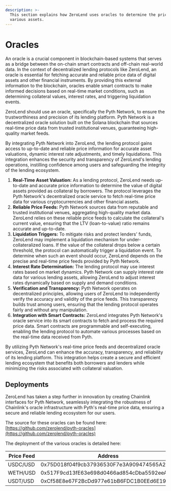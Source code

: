 ```yaml
---
description: >-
  This section explains how ZeroLend uses oracles to determine the price of
  various assets.
---
```


# Oracles

An oracle is a crucial component in blockchain-based systems that serves as a bridge between the on-chain smart contracts and off-chain real-world data. In the context of decentralized lending protocols like ZeroLend, an oracle is essential for fetching accurate and reliable price data of digital assets and other financial instruments. By providing this external information to the blockchain, oracles enable smart contracts to make informed decisions based on real-time market conditions, such as determining collateral values, interest rates, and triggering liquidation events.

ZeroLend should use an oracle, specifically the Pyth Network, to ensure the trustworthiness and precision of its lending platform. Pyth Network is a decentralized oracle solution built on the Solana blockchain that sources real-time price data from trusted institutional venues, guaranteeing high-quality market feeds.&#x20;

By integrating Pyth Network into ZeroLend, the lending protocol gains access to up-to-date and reliable price information for accurate asset valuations, dynamic interest rate adjustments, and timely liquidations. This integration enhances the security and transparency of ZeroLend's lending operations, instilling confidence among users and safeguarding the integrity of the lending ecosystem.&#x20;

1. **Real-Time Asset Valuation:** As a lending protocol, ZeroLend needs up-to-date and accurate price information to determine the value of digital assets provided as collateral by borrowers. The protocol leverages the Pyth Network's decentralized oracle service to fetch real-time price data for various cryptocurrencies and other financial assets.
2. **Reliable Price Feeds:** Pyth Network sources data from reputable and trusted institutional venues, aggregating high-quality market data. ZeroLend relies on these reliable price feeds to calculate the collateral's current value, ensuring that the LTV (loan-to-value) ratio remains accurate and up-to-date.
3. **Liquidation Triggers:** To mitigate risks and protect lenders' funds, ZeroLend may implement a liquidation mechanism for under-collateralized loans. If the value of the collateral drops below a certain threshold, the protocol can automatically trigger a liquidation event. To determine when such an event should occur, ZeroLend depends on the precise and real-time price feeds provided by Pyth Network.
4. **Interest Rate Determination:** The lending protocol may use interest rates based on market dynamics. Pyth Network can supply interest rate data for various lending assets, allowing ZeroLend to adjust interest rates dynamically based on supply and demand conditions.
5. **Verification and Transparency:** Pyth Network operates on decentralized principles, allowing users of ZeroLend to independently verify the accuracy and validity of the price feeds. This transparency builds trust among users, ensuring that the lending protocol operates fairly and without any manipulation.
6. **Integration with Smart Contracts:** ZeroLend integrates Pyth Network's oracle service into its smart contracts to fetch and process the required price data. Smart contracts are programmable and self-executing, enabling the lending protocol to automate various processes based on the real-time data received from Pyth.

By utilizing Pyth Network's real-time price feeds and decentralized oracle services, ZeroLend can enhance the accuracy, transparency, and reliability of its lending platform. This integration helps create a secure and efficient lending ecosystem that benefits both borrowers and lenders while minimizing the risks associated with collateral valuation.

## Deployments

ZeroLend has taken a step further in innovation by creating Chainlink interfaces for Pyth Network, seamlessly integrating the robustness of Chainlink's oracle infrastructure with Pyth's real-time price data, ensuring a secure and reliable lending ecosystem for our users.

The source for these oracles can be found here: [https://github.com/zerolend/pyth-oracles](https://github.com/zerolend/pyth-oracles)

The deployment of the various oracles is detailed here:

| Price Feed | Address                                    |
| ---------- | ------------------------------------------ |
| USDC/USD   | 0x75D018f04f9cb37936530F7e3A909474565A2467 |
| WETH/USD   | 0x517F9cd13fE63e698d0466ad854cDba5592eeA73 |
| USDT/USD   | 0xCf58E8e67F2BcDd977e61bB6FDC1B0EEd6E1939d |
